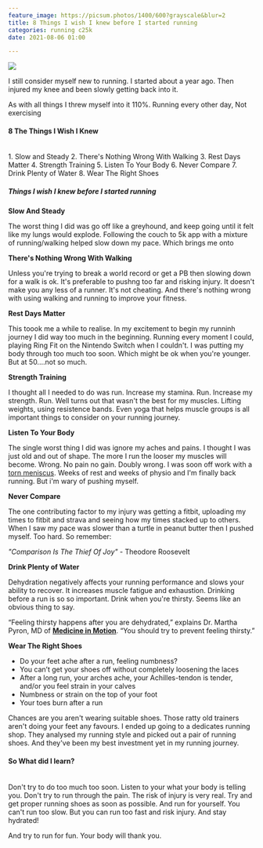 ```yaml
---
feature_image: https://picsum.photos/1400/600?grayscale&blur=2
title: 8 Things I wish I knew before I started running
categories: running c25k
date: 2021-08-06 01:00

---
```

![](https://res.cloudinary.com/paddysplace/image/upload/v1628363292/c25k/8_Things_I_wish_I_knew_before_I_started_running_insta.png)

I still consider myself new to running. I started about a year ago. Then injured my knee and been slowly getting back into it.

As with all things I threw myself into it 110%. Running every other day, Not exercising

#### 8 The Things I Wish I Knew  
<br>
1. Slow and Steady
2. There's Nothing Wrong With Walking
3. Rest Days Matter
4. Strength Training
5. Listen To Your Body
6. Never Compare
7. Drink Plenty of Water
8. Wear The Right Shoes<br>

##### Things I wish I knew before I started running

**Slow And Steady**

The worst thing I did was go off like a greyhound, and keep going until it felt like my lungs would explode. Following the couch to 5k app with a mixture of running/walking helped slow down my pace. Which brings me onto

**There's Nothing Wrong With Walking**

Unless you're trying to break a world record or get a PB then slowing down for a walk is ok. It's preferable to pushng too far and risking injury. It doesn't make you any less of a runner. It's not cheating. And there's nothing wrong with using walking and running to improve your fitness.

**Rest Days Matter**

This toook me a while to realise. In my excitement to begin my runninh journey I did way too much in the beginning. Running every moment I could, playing Ring Fit on the Nintendo Switch when I couldn't. I was putting my body through too much too soon. Which might be ok when you're younger. But at 50....not so much.

**Strength Training**

I thought all I needed to do was run. Increase my stamina. Run. Increase my strength. Run. Well turns out that wasn't the best for my muscles. Lifting weights, using resistence bands. Even yoga that helps muscle groups is all important things to consider on your running journey.

**Listen To Your Body**

The single worst thing I did was ignore my aches and pains. I thought I was just old and out of shape. The more I run the looser my muscles will become. Wrong. No pain no gain. Doubly wrong. I was soon off work with a [torn meniscus](https://www.webmd.com/pain-management/knee-pain/meniscus-tear-injury "torn meniscus"). Weeks of rest and weeks of physio and I'm finally back running. But i'm wary of pushing myself.

**Never Compare**

The one contributing factor to my injury was getting a fitbit, uploading my times to fitbit and strava and seeing how my times stacked up to others. When I saw my pace was slower than a turtle in peanut butter then I pushed myself. Too hard. So remember:

_"Comparison Is The Thief Of Joy"_ - Theodore Roosevelt

**Drink Plenty of Water**

Dehydration negatively affects your running performance and slows your ability to recover. It increases muscle fatigue and exhaustion. Drinking before a run is so so important. Drink when you're thirsty. Seems like an obvious thing to say. 

“Feeling thirsty happens after you are dehydrated,” explains Dr. Martha Pyron, MD of [**Medicine in Motion**](https://medinmotion.com/). “You should try to prevent feeling thirsty.”

**Wear The Right Shoes**

* Do your feet ache after a run, feeling numbness?
* You can’t get your shoes off without completely loosening the laces
* After a long run, your arches ache, your Achilles-tendon is tender, and/or you feel strain in your calves
* Numbness or strain on the top of your foot
* Your toes burn after a run

Chances are you aren't wearing suitable shoes. Those ratty old trainers aren't doing your feet any favours. I ended up going to a dedicates running shop. They analysed my running style and picked out a pair of running shoes. And they've been my best investment yet in my running journey.


#### So What did I learn?
<br>
Don't try to do too much too soon. Listen to your what your body is telling you. Don't try to run through the pain. The risk of injury is very real. Try and get proper running shoes as soon as possible. And run for yourself. You can't run too slow. But you can run too fast and risk injury. And stay hydrated!

And try to run for fun. Your body will thank you.
